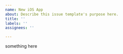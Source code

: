 ```yaml
---
name: New iOS App
about: Describe this issue template's purpose here.
title: ''
labels: ''
assignees: ''

---
```


something here
